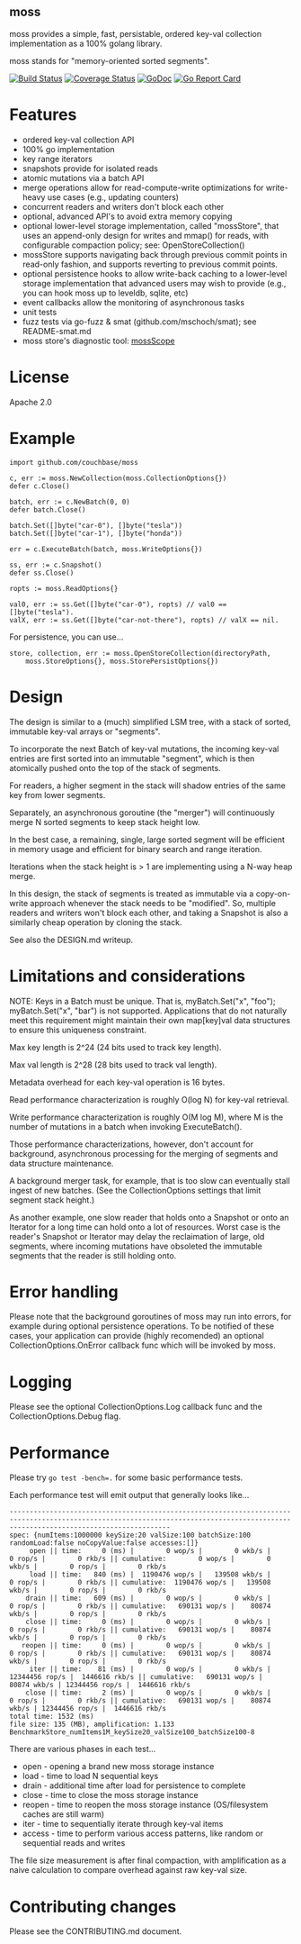 moss
----

moss provides a simple, fast, persistable, ordered key-val collection
implementation as a 100% golang library.

moss stands for "memory-oriented sorted segments".

[![Build Status](https://travis-ci.org/couchbase/moss.svg?branch=master)](https://travis-ci.org/couchbase/moss) [![Coverage Status](https://coveralls.io/repos/github/couchbase/moss/badge.svg?branch=master)](https://coveralls.io/github/couchbase/moss?branch=master) [![GoDoc](https://godoc.org/github.com/couchbase/moss?status.svg)](https://godoc.org/github.com/couchbase/moss) [![Go Report Card](https://goreportcard.com/badge/github.com/couchbase/moss)](https://goreportcard.com/report/github.com/couchbase/moss)

Features
========

* ordered key-val collection API
* 100% go implementation
* key range iterators
* snapshots provide for isolated reads
* atomic mutations via a batch API
* merge operations allow for read-compute-write optimizations
  for write-heavy use cases (e.g., updating counters)
* concurrent readers and writers don't block each other
* optional, advanced API's to avoid extra memory copying
* optional lower-level storage implementation, called "mossStore",
  that uses an append-only design for writes and mmap() for reads,
  with configurable compaction policy; see: OpenStoreCollection()
* mossStore supports navigating back through previous commit points in
  read-only fashion, and supports reverting to previous commit points.
* optional persistence hooks to allow write-back caching to a
  lower-level storage implementation that advanced users may wish to
  provide (e.g., you can hook moss up to leveldb, sqlite, etc)
* event callbacks allow the monitoring of asynchronous tasks
* unit tests
* fuzz tests via go-fuzz & smat (github.com/mschoch/smat);
  see README-smat.md
* moss store's diagnostic tool: [mossScope](https://github.com/couchbase/mossScope)

License
=======

Apache 2.0

Example
=======

    import github.com/couchbase/moss

    c, err := moss.NewCollection(moss.CollectionOptions{})
    defer c.Close()

    batch, err := c.NewBatch(0, 0)
    defer batch.Close()

    batch.Set([]byte("car-0"), []byte("tesla"))
    batch.Set([]byte("car-1"), []byte("honda"))

    err = c.ExecuteBatch(batch, moss.WriteOptions{})

    ss, err := c.Snapshot()
    defer ss.Close()

    ropts := moss.ReadOptions{}

    val0, err := ss.Get([]byte("car-0"), ropts) // val0 == []byte("tesla").
    valX, err := ss.Get([]byte("car-not-there"), ropts) // valX == nil.

For persistence, you can use...

    store, collection, err := moss.OpenStoreCollection(directoryPath,
        moss.StoreOptions{}, moss.StorePersistOptions{})

Design
======

The design is similar to a (much) simplified LSM tree, with a stack of
sorted, immutable key-val arrays or "segments".

To incorporate the next Batch of key-val mutations, the incoming
key-val entries are first sorted into an immutable "segment", which is
then atomically pushed onto the top of the stack of segments.

For readers, a higher segment in the stack will shadow entries of the
same key from lower segments.

Separately, an asynchronous goroutine (the "merger") will continuously
merge N sorted segments to keep stack height low.

In the best case, a remaining, single, large sorted segment will be
efficient in memory usage and efficient for binary search and range
iteration.

Iterations when the stack height is > 1 are implementing using a N-way
heap merge.

In this design, the stack of segments is treated as immutable via a
copy-on-write approach whenever the stack needs to be "modified".  So,
multiple readers and writers won't block each other, and taking a
Snapshot is also a similarly cheap operation by cloning the stack.

See also the DESIGN.md writeup.

Limitations and considerations
==============================

NOTE: Keys in a Batch must be unique.  That is, myBatch.Set("x",
"foo"); myBatch.Set("x", "bar") is not supported.  Applications that
do not naturally meet this requirement might maintain their own
map[key]val data structures to ensure this uniqueness constraint.

Max key length is 2^24 (24 bits used to track key length).

Max val length is 2^28 (28 bits used to track val length).

Metadata overhead for each key-val operation is 16 bytes.

Read performance characterization is roughly O(log N) for key-val
retrieval.

Write performance characterization is roughly O(M log M), where M is
the number of mutations in a batch when invoking ExecuteBatch().

Those performance characterizations, however, don't account for
background, asynchronous processing for the merging of segments and
data structure maintenance.

A background merger task, for example, that is too slow can eventually
stall ingest of new batches.  (See the CollectionOptions settings that
limit segment stack height.)

As another example, one slow reader that holds onto a Snapshot or onto
an Iterator for a long time can hold onto a lot of resources.  Worst
case is the reader's Snapshot or Iterator may delay the reclaimation
of large, old segments, where incoming mutations have obsoleted the
immutable segments that the reader is still holding onto.

Error handling
==============

Please note that the background goroutines of moss may run into
errors, for example during optional persistence operations.  To be
notified of these cases, your application can provide (highly
recomended) an optional CollectionOptions.OnError callback func which
will be invoked by moss.

Logging
=======

Please see the optional CollectionOptions.Log callback func and the
CollectionOptions.Debug flag.

Performance
===========

Please try `go test -bench=.` for some basic performance tests.

Each performance test will emit output that generally looks like...

    ------------------------------------------------------------------------------------------------------------------------------------------------------------------------------------
    spec: {numItems:1000000 keySize:20 valSize:100 batchSize:100 randomLoad:false noCopyValue:false accesses:[]}
         open || time:     0 (ms) |        0 wop/s |        0 wkb/s |        0 rop/s |        0 rkb/s || cumulative:        0 wop/s |        0 wkb/s |        0 rop/s |        0 rkb/s
         load || time:   840 (ms) |  1190476 wop/s |   139508 wkb/s |        0 rop/s |        0 rkb/s || cumulative:  1190476 wop/s |   139508 wkb/s |        0 rop/s |        0 rkb/s
        drain || time:   609 (ms) |        0 wop/s |        0 wkb/s |        0 rop/s |        0 rkb/s || cumulative:   690131 wop/s |    80874 wkb/s |        0 rop/s |        0 rkb/s
        close || time:     0 (ms) |        0 wop/s |        0 wkb/s |        0 rop/s |        0 rkb/s || cumulative:   690131 wop/s |    80874 wkb/s |        0 rop/s |        0 rkb/s
       reopen || time:     0 (ms) |        0 wop/s |        0 wkb/s |        0 rop/s |        0 rkb/s || cumulative:   690131 wop/s |    80874 wkb/s |        0 rop/s |        0 rkb/s
         iter || time:    81 (ms) |        0 wop/s |        0 wkb/s | 12344456 rop/s |  1446616 rkb/s || cumulative:   690131 wop/s |    80874 wkb/s | 12344456 rop/s |  1446616 rkb/s
        close || time:     2 (ms) |        0 wop/s |        0 wkb/s |        0 rop/s |        0 rkb/s || cumulative:   690131 wop/s |    80874 wkb/s | 12344456 rop/s |  1446616 rkb/s
    total time: 1532 (ms)
    file size: 135 (MB), amplification: 1.133
    BenchmarkStore_numItems1M_keySize20_valSize100_batchSize100-8

There are various phases in each test...

* open - opening a brand new moss storage instance
* load - time to load N sequential keys
* drain - additional time after load for persistence to complete
* close - time to close the moss storage instance
* reopen - time to reopen the moss storage instance (OS/filesystem caches are still warm)
* iter - time to sequentially iterate through key-val items
* access - time to perform various access patterns, like random or sequential reads and writes

The file size measurement is after final compaction, with
amplification as a naive calculation to compare overhead against raw
key-val size.

Contributing changes
====================

Please see the CONTRIBUTING.md document.

